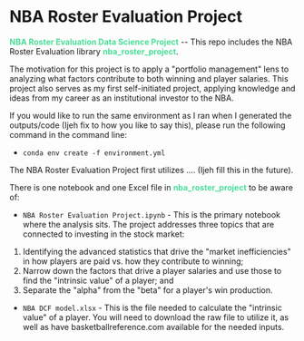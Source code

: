 # NBA Roster Evaluation Project

<span style='color:#49df98'>**NBA Roster Evaluation Data Science Project**</span> -- This repo includes the NBA Roster Evaluation library <span style='color:#49df98'>**nba_roster_project**</span>.

The motivation for this project is to apply a "portfolio management" lens to analyzing what factors contribute to both winning and player salaries. This project also serves as my first self-initiated project, applying knowledge and ideas from my career as an institutional investor to the NBA.

If you would like to run the same environment as I ran when I generated the outputs/code (Ijeh fix to how you like to say this), please run the following command in the command line:

* `conda env create -f environment.yml`

The NBA Roster Evaluation Project first utilizes .... (Ijeh fill this in the future).

There is one notebook and one Excel file in <span style='color:#49df98'>**nba_roster_project**</span> to be aware of:

* `NBA Roster Evaluation Project.ipynb` - This is the primary notebook where the analysis sits. The project addresses three topics that are connected to investing in the stock market:

1. Identifying the advanced statistics that drive the "market inefficiencies" in how players are paid vs. how they contribute to winning;
2. Narrow down the factors that drive a player salaries and use those to find the "intrinsic value" of a player; and
3. Separate the "alpha" from the "beta" for a player's win production.

* `NBA DCF model.xlsx` - This is the file needed to calculate the "intrinsic value" of a player. You will need to download the raw file to utilize it, as well as have basketballreference.com available for the needed inputs.
